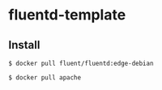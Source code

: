 # fluentd-template
## Install
```
$ docker pull fluent/fluentd:edge-debian
```

```
$ docker pull apache
```
